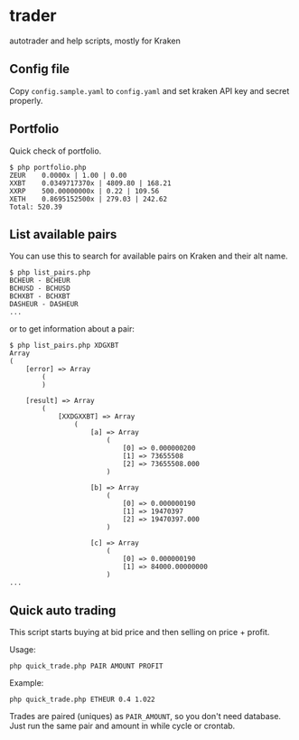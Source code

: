# trader
autotrader and help scripts, mostly for Kraken

## Config file
Copy `config.sample.yaml` to `config.yaml` and set kraken API key and secret properly.

## Portfolio
Quick check of portfolio.
```
$ php portfolio.php 
ZEUR    0.0000x | 1.00 | 0.00
XXBT    0.0349717370x | 4809.80 | 168.21
XXRP    500.00000000x | 0.22 | 109.56
XETH    0.8695152500x | 279.03 | 242.62
Total: 520.39
```

## List available pairs
You can use this to search for available pairs on Kraken and their alt name.
```
$ php list_pairs.php
BCHEUR - BCHEUR
BCHUSD - BCHUSD
BCHXBT - BCHXBT
DASHEUR - DASHEUR
...
```

or to get information about a pair:
```
$ php list_pairs.php XDGXBT
Array
(
    [error] => Array
        (
        )

    [result] => Array
        (
            [XXDGXXBT] => Array
                (
                    [a] => Array
                        (
                            [0] => 0.000000200
                            [1] => 73655508
                            [2] => 73655508.000
                        )

                    [b] => Array
                        (   
                            [0] => 0.000000190
                            [1] => 19470397
                            [2] => 19470397.000
                        )

                    [c] => Array
                        (   
                            [0] => 0.000000190
                            [1] => 84000.00000000
                        )
...
```

## Quick auto trading
This script starts buying at bid price and then selling on price + profit.

Usage:
```
php quick_trade.php PAIR AMOUNT PROFIT
```
Example:
```
php quick_trade.php ETHEUR 0.4 1.022
```

Trades are paired (uniques) as `PAIR_AMOUNT`, so you don't need database. Just run the same pair and amount in while cycle or crontab.
